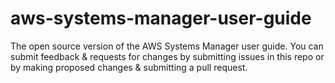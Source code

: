 # aws-systems-manager-user-guide
The open source version of the AWS Systems Manager user guide. You can submit feedback &amp; requests for changes by submitting issues in this repo or by making proposed changes &amp; submitting a pull request.
